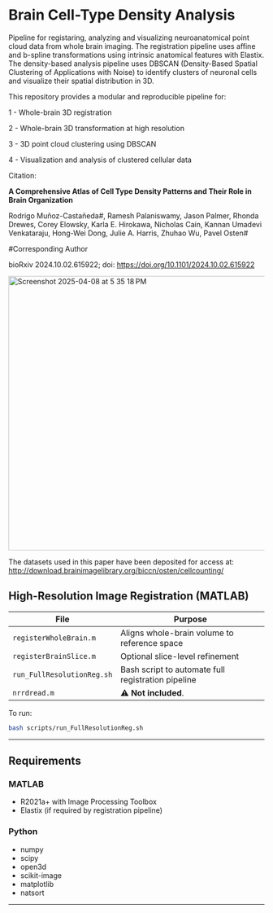 # Brain Cell-Type Density Analysis

Pipeline for registaring, analyzing and visualizing neuroanatomical point cloud data from whole brain imaging. The registration pipeline uses affine and b-spline transformations using intrinsic anatomical features with Elastix. 
The density-based analysis pipeline uses DBSCAN (Density-Based Spatial Clustering of Applications with Noise) to identify clusters of neuronal cells and visualize their spatial distribution in 3D.

This repository provides a modular and reproducible pipeline for:

1 - Whole-brain 3D registration

2 - Whole-brain 3D transformation at high resolution

3 - 3D point cloud clustering using DBSCAN

4 - Visualization and analysis of clustered cellular data



Citation:

**A Comprehensive Atlas of Cell Type Density Patterns and Their Role in Brain Organization**

Rodrigo Muñoz-Castañeda#, Ramesh Palaniswamy, Jason Palmer, Rhonda Drewes, Corey Elowsky, Karla E. Hirokawa, Nicholas Cain, Kannan Umadevi Venkataraju, Hong-Wei Dong, Julie A. Harris, Zhuhao Wu, Pavel Osten#

#Corresponding Author

bioRxiv 2024.10.02.615922; doi: https://doi.org/10.1101/2024.10.02.615922


<img width="539" alt="Screenshot 2025-04-08 at 5 35 18 PM" src="https://github.com/user-attachments/assets/5523fb87-039c-4e12-ba53-092fee5aca88" />




The datasets used in this paper have been deposited for access at: http://download.brainimagelibrary.org/biccn/osten/cellcounting/ 



## High-Resolution Image Registration (MATLAB)

| File | Purpose |
|------|---------|
| `registerWholeBrain.m` | Aligns whole-brain volume to reference space |
| `registerBrainSlice.m` | Optional slice-level refinement |
| `run_FullResolutionReg.sh` | Bash script to automate full registration pipeline |
| `nrrdread.m` | ⚠️ **Not included**. |

To run:
```bash
bash scripts/run_FullResolutionReg.sh
```

---

## Requirements

### MATLAB
- R2021a+ with Image Processing Toolbox
- Elastix (if required by registration pipeline)

### Python
- numpy
- scipy
- open3d
- scikit-image
- matplotlib
- natsort

---

